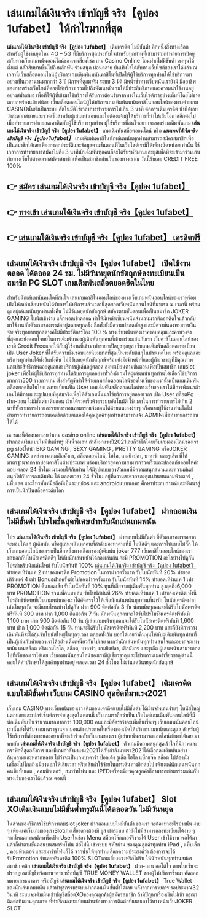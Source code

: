 # เล่นเกมได้เงินจริง เข้าบัญชี จริง【คูปอง 1ufabet】  ให้กำไรมากที่สุด

**เล่นเกมได้เงินจริง เข้าบัญชี จริง【คูปอง 1ufabet】** เติมเครดิต ไม่มีขั้นต่ำ  อีกหนึ่งสิ่งทางเลือกสำหรับผู้ใช้งานยุคใหม่ 4G – 5G ที่มีบริการสุดประทับใจสำหรับทุกท่านที่เข้ามาร่วมทำรายการเปิดยูสกับทางเว็บเกมพนันออนไลน์ของเราเสี่ยงโชค เกม Casino Online โอนฝากไม่มีขั้นต่ำ ลงทุนได้ตั้งแต่ หลักสิบบาทขึ้นไปถึงหลักพัน ร่วมสนุก ผ่อนคลาย บันเทิงใจได้กับทางเว็บไซต์ของเราได้แล้ว ณ เวลานี้เว็บสล็อตออนไลน์ผู้บริการเกมเดิมพันพนันคาสิโนที่เปิดให้ผู้ใช้บริการทุกท่านได้ใช้บริการมาอย่างเป็นเวลานานมากกว่า 3 ปี มีภาพที่ดูสมจริง ระบบ 3 มิติ
มิหนำซ้ำทางเว็บพนันเรายังมี มืออาชีพของการสร้างเว็บไซต์ที่คอยให้บริการ  รวมไปถึงพัฒนาตัวเกมให้มีประสิทธิภาพและความน่าใช้งานอยู่อย่างสม่ำเสมอ เพื่อที่ให้ผู้ที่เข้ามาใช้บริการได้รับการต้อนรับจากทางในเว็บไซต์เราอย่างเต็มที่โดยไม่ขาดตกบกพร่องแม้แต่น้อย เว็บสล็อตออนไลน์ผู้ให้บริการเกมเดิมพันพนันคาสิโนออนไลน์ของทางค่ายเกม CASINOนั้นยังเป็นระบบ อัตโนมัติใช้เวลาการทำรายการไม่เกิน 3 นาที ต่อการเติมเครดิต นับได้เลยว่าสะดวกสบายและรวดเร็วสำหรับผู้เล่นแน่นอนและไม่ต้องแจ้งผู้ให้บริการที่ทำให้เสียโอกาสอีกต่อไปเมื่อทำรายการฝากยอดเครดิตกับผู้ใช้บริการทุกท่าน
ผู้ใช้บริการที่สนใจอยากจะลองร่วมเดิมพันเกม **เล่นเกมได้เงินจริง เข้าบัญชี จริง【คูปอง 1ufabet】** เกมเดิมพันสล็อตออนไลน์ หรือ ***เล่นเกมได้เงินจริง เข้าบัญชี จริง【คูปอง 1ufabet】*** เกมเดิมพันคาสิโนนักเล่นพนันทุกท่านสามารถสมัครสมาชิกเพื่อเป็นสมาชิกได้เลยเพียงกรอกประวัติและข้อมูลตามขั้นตอนที่ในเว็บไซต์เรามีให้เพียงนิดหน่อยเท่านั้น ใช้เวลาการทำรายการสมัครไม่ถึง 3 นาทีนักเดิมพันทุกคนก็จะได้รับรหัสผ่านและยูสเพื่อที่จะเข้ามาร่วมเล่นกับทางเว็บไซต์ของเราสมัครสมาชิกเพื่อเป็นสมาชิกกับเว็บของทางเราณ วันนี้รับเลย CREDIT FREE 100%

## 👉 [สมัคร เล่นเกมได้เงินจริง เข้าบัญชี จริง【คูปอง 1ufabet】](https://archa888.com/)
## 👉 [ทางเข้า เล่นเกมได้เงินจริง เข้าบัญชี จริง【คูปอง 1ufabet】](https://archa888.com/)
## 👉 [เล่นเกมได้เงินจริง เข้าบัญชี จริง【คูปอง 1ufabet】 เครดิตฟรี](https://archa888.com/)

## เล่นเกมได้เงินจริง เข้าบัญชี จริง【คูปอง 1ufabet】 เปิดใช้งานตลอด ได้ตลอด 24 ชม. ไม่มีวันหยุดนักขัตฤกษ์ลงทะเบียนเป็นสมาชิก  PG SLOT เกมเดิมพันสล็อตยอดฮิตในไทย

สำหรับนักเล่นพนันคนใดที่สนใจ เล่นเกมคาสิโนออนไลน์ของทางเว็บเกมพนันออนไลน์ของเราพร้อมเปิดให้เหล่าเซียนพนันได้รับการให้บริการแล้วเวลานี้สุดยอดเว็บพนันออนไลน์ที่มาแรง ณ เวลานี้ พร้อมดูแลผู้เล่นพนันทุกท่านทั้งคืน ไม่มีวันหยุดนักขัตฤกษ์ สมัครตามขั้นตอนเพื่อเป็นสมาชิก JOKER GAMING โบนัสเข้าง่าย แจ็กพอตเข้าตลอด ทำให้มีเหล่าเซียนพนันจำนวนมากติดอกติดใจแล้วกลับมาใช้งานกับตัวเกมของเราต่ออยู่ตลอดทุกครั้ง อีกทั้งยังมีความปลอดภัยสูงและมีความั่นคงทางการเงินจ่ายจริงทุกบาททุกสตางค์ไม่มีประวัติการโกง 100 % ทางเว็บพนันของเราครอบคลุมและครบวงจรที่สุดและยังตอบโจทย์ในการเดิมพันของผู้เดิมพันทุกคนที่เข้ามาร่วมเล่นกับเรา
เว็บคาสิโนออนไลน์ของเรามี Credit Freeแจกให้กับผู้ใช้งานที่เข้ามาทำรายกเปิดยูสทุกยูส เว็บเกมเดิมพันสล็อตลงทะเบียนเปิด User Joker ที่ได้รับความชื่นชอบและนิยมมากที่สุดเป็นระดับต้นๆในประเทศไทย พร้อมดูแลและบริการทุกท่านได้ทั้งวันทั้งคืน ไม่มีวันหยุดนักขัตฤกษ์พร้อมยังมีเจ้าหน้าที่และผู้เชี่ยวชาญที่มีคุณภาพและประสิทธิภาพคอยดูแลและบริการผู้เล่นอยู่ตลอด ลงทะเบียนตามขั้นตอนเพื่อเป็นสมาชิก เกมslot joker เพื่อให้ผู้ใช้บริการทุกท่านได้รับการดูแลอย่างทั่วถึงมีเกมให้ผู้เล่นพนันทุกท่านได้เลือกใช้บริการมากกว่า500 รายการเกม
สิ่งสำคัญที่ทำให้ค่ายเกมสล็อตออนไลน์ของในเว็บของเรานั้นเป็นเกมเดิมพันสล็อตยอดฮิตในไทย ลงทะเบียนเปิด User  เกมเดิมพันสล็อตออนไลน์ทางเว็บของเราได้มีการพัฒนาตัวเกมให้มีภาพและรูปแบบที่ดูสมจริงเพื่อให้ตัวเกมนั้นน่าใช้บริการอยู่ตลอดเวลา เปิด User สล็อตPg ฝาก-ถอน ไม่มีขั้นต่ำ เติมถอน เงินได้รวดเร็วด้วยระบบอัตโนมัติ ใช้เวลาในการทำรายการไม่เกิน 2 นาทีทั้งรายการฝากและรายการถอนสามารถแจ้งถอนได้ด้วยตนเองง่ายๆ หรือหากผู้ใช้งานท่านใดไม่สามารถทำรายการถอนเคดริตด้วยตนเองได้คุณลูกค้าทุกท่านสามารถแจ้ง ADMINเพื่อทำรายการถอนให้ได้

ณ ขณะนี้ต้องบอกเลยว่าเกม casino online **เล่นเกมได้เงินจริง เข้าบัญชี จริง【คูปอง 1ufabet】** ฝากถอนเงินแบบไม่มีขั้นต่ำทรู มันนี่วอเลท กำลังมาแรงปี2021เลยก็ว่าได้โดยเว็บเกมออนไลน์ของเรา pg slotได้นำ BIG GAMING , SEXY GAMING , PRETTY GAMING หรือJOKER GAMING แหล่งรวมเกมเสือมังกร, สล็อตออนไลน์, ไฮโล, เกมยิงปลา, บาคาร่า และรูเล็ต ที่ได้มาตรฐานจากจากบ่อนคาสิโนต่างประเทศ พร้อมบริการสุดความสามารถรวดเร็วและปลอดภัยคอยให้คำตอบ ตลอด 24 ชั่วโมง มามอบให้กับท่าน ได้มีรูปแบบของตัวเกมที่มีความสนุกสนานและความมันส์สนุกไปกับการลงเดิมพัน ได้ ตลอดเวลา 24 ชั่วโมง อยู่ที่ความสะดวกของคุณผ่านบนคอมพิวเตอร์ , แท็บเลต และโทรศัพท์มือถือที่เป็นระบบios และ androidแบบพกพา ศึกษาประสบการณ์และพัฒนาสู่การเป็นนักปั่นสล็อตระดับโลก

## เล่นเกมได้เงินจริง เข้าบัญชี จริง【คูปอง 1ufabet】 ฝากถอนเงินไม่มีขั้นต่ำ โปรโมชั่นสุดพิเศษสำหรับนักเล่นเกมพนัน

โปร **เล่นเกมได้เงินจริง เข้าบัญชี จริง【คูปอง 1ufabet】** ฝากแบบไม่มีขั้นต่ำ ที่ตัวเกมของเราอยากจะมอบให้แก่  ผู้เดิมพัน หรือผู้เล่นพนันทุกคนที่กำลังมองหาค่ายที่มี โบนัสดีๆ และการให้แบบไม่กั๊ก ให้เว็บเกมออนไลน์ของเราเป็นอีกหนึ่งทางเลือกของผู้เดิมพัน joker 777 เว็บคาสิโนออนไลน์ของเรา ขอบอกกับโบนัสเครดิตดีๆ ให้กับนักเล่นพนันได้ลองเล่นกัน จะมี PROMOTION อะไรบ้างไปดูกัน
โปรสำหรับนักเล่นใหม่ รับโบนัสทันที 100% [เล่นเกมได้เงินจริง เข้าบัญชี จริง【คูปอง 1ufabet】](https://archa888.com/) ทำยอดเทิร์นแค่ 2 เท่าของเครดิต
 Promotion ในการฝากครั้งแรก รับโบนัสทันที 20% ทำยอดเทิร์นแค่ 4 เท่า
Bonusฝากครั้งต่อไปของฝากครั้งแรก รับโบนัสทันที 14% ทำยอดเทิร์นแค่ 1 เท่า
 PROMOTION คืนยอดเสีย รับโบนัสทันที 10% ทุนที่เสียจากผู้เดิมพันทุกท่าน สูงสุดถึง6,000 บาท
 PROMOTION ชวนเพื่อนมาเล่น รับโบนัสทันที 26% ทำยอดเทิร์นแค่ 1 เท่าของเครดิต
ทั้งนี้โปรสิทธิพิเศษที่เว็บเกมพนันของเราได้คัดสรรไว้ให้เพื่อนักเล่นพนันทุกท่านที่น่ารัก โบนัสเครดิตฝากเล่นในทุกวัน จะมีแบบไหนบ้างไปดูกัน
ฝาก 900 ติดต่อกัน 3 วัน นักพนันทุกคนจะได้รับโบนัสเครดิตฟรีทันที 300 บาท
ฝาก 1,000 ติดต่อกัน 7 วัน นักพนันทุกคนจะได้รับโปรโมชั่นเครดิตฟรีทันที 1,100 บาท
ฝาก 900 ติดต่อกัน 10 วัน ผู้เล่นเกมพนันทุกคนจะได้รับโบนัสเครดิตฟรีทันที 1,600 บาท
ฝาก 1,000 ติดต่อกัน 15 วัน ท่านจะได้รับโบนัสเครดิตฟรีทันที 2,200 บาท
และก็ยังมีการวางเดิมพันที่จะได้ลุ้นรับโบนัสใหญ่ในทุกๆเวลา ตลอดทั้งวัน บอกได้เลยว่าคืนทุนให้กับผู้เดิมพันทุกท่านที่เป็นผู้เล่นกับค่ายของเราได้อย่างเต็มเหนี่ยวกันไปเลย หากว่านักเล่นพนันทุกท่านสนใจและอยากจะแทงพนัน เกมสล็อต หรือเกมไฮโล, สล็อต, บาคาร่า, เกมยิงปลา, เสือมังกร และรูเล็ต ผู้เล่นพนันสามารถกดไปที่เว็บของเราได้เลย เว็บเกมพนันออนไลน์ของเรามีผู้เชี่ยวชาญและโปรแกรมเมอร์เชี่ยวชาญด้านนี้คอยให้คำปรึกษาให้ลูกค้าทุกท่านอยู่ ตลอดเวลา 24 ชั่วโมง ไม่เว้นแต่วันหยุดนักขัตฤกษ์

## เล่นเกมได้เงินจริง เข้าบัญชี จริง【คูปอง 1ufabet】 เติมเครดิตแบบไม่มีขั้นต่ำ  เว็บเกม CASINO สุดฮิตที่มาแรง2021

เว็บเกม CASINO ทางเว็บพนันของเรา เติมถอนเครดิตแบบไม่มีขั้นต่ำ ได้เงินจริงเล่นง่ายๆ โบนัสใหญ่แตกบ่อยและเปอร์เซ็นต์การจ่ายสูงสุดในตอนนี้ เว็บเกมเราถือว่าเป็น เว็บไซต์เกมเดิมพันออนไลน์ที่มีนักเดิมพันเป็นจำนวนมากมากกว่า 100,000 คนและมีอัตราว่าจะเพิ่มขึ้นเรื่อยๆ เว็บเกมพนันออนไลน์เรานั้นยังได้รับจากมาตราฐานจากบ่อนต่างประเทศในเรื่องของเปิดให้บริการเกมพนันและดูแล สำหรับผู้ใช้บริการที่ต้องการและอยากที่จะเข้าร่วมกับเว็บเกมของเรา ผู้เล่นพนันสามารถแอดไลน์เข้ามาได้เลย
	มาพบกับ **เล่นเกมได้เงินจริง เข้าบัญชี จริง【คูปอง 1ufabet】** ตัวเกมมีความสนุกสุดเร้าใจที่มีภาพและกราฟิกที่สุดอลังการ และมีเกมกำลังมาแรง2021ให้กับกำลังมาแรง2021ได้เลือกลงเดิมพันอย่างล้นหลามและหลากหลาย  ไม่ว่าจะเป็นเกมบาคาร่า ป๊อกเด้ง รูเล็ต ไฮโล แบ็กแจ๊ค สล็อต ไม่ต้องนั่งเครื่องไปไกลถึงเมืองนอกให้เสียเวลา หรือเสียค่าใช้จ่ายในการเดินทางอีกต่อไป เพียงแค่นักเล่นพนันทุกคนมีแท็บเลต , คอมพิวเตอร์ , สมาร์ทโฟน และ iPEDเครื่องเดียวคุณลูกค้าก็สามารถเข้ามาร่วมเล่นกับทางเว็บของเราได้แล้วณ ตอนนี้

## เล่นเกมได้เงินจริง เข้าบัญชี จริง【คูปอง 1ufabet】 Slot XOเติมเงินแบบไม่มีขั้นต่ำทรูมันนี่ได้ตลอดวัน ไม่มีวันหยุด

ในส่วนของวิธีการใช้บริการเกมslot joker ฝากถอนแบบไม่มีขั้นต่ำ ของเรา จะต้องทำอะไรบ้างนั้น ง่าย ๆ เพียงแค่เว็บเกมของเราSlotเกมเสี่ยงดวงต้องมี ยูส เข้าระบบ ถ้ายังไม่มีสามารถลงทะเบียนได้ง่าย ๆ จากโหมดการสมัครเพื่อเปิด Userในช่อง Menu สล็อตโจ๊กเกอร์จึงจะได้ User เข้าใช้งาน พอได้มาแล้วก็ทำตามขั้นตอนบนสมาร์ทโฟน ต่อไปนี้
เข้าระบบ รหัสผ่าน  ของคุณลูกค้าทุกท่าน iPad , แท็บเล็ต , คอมพิวเตอร์ และสมาร์ทโฟนก็ได้
จากนั้นให้ทุกท่านเลือกความประสงค์ว่า ต้องการจะได้รับPromotion รับเลยฟรีเครดิต 100% SLOTเกมเสี่ยงดวงหรือไม่รับ
ให้นักพนันทุกท่านสมัครสมาชิก คลิก **เล่นเกมได้เงินจริง เข้าบัญชี จริง【คูปอง 1ufabet】** ฝาก-ถอน ออโต้ไว ภาพในเว็บจะปรากฏเลขบัญชีพร้อมธนาคาร หรือบัญชี TRUE MONEY WALLET ของผู้ให้บริการขึ้นมา
คัดลอกหมายเลขธนาคาร หรือบัญชี **เล่นเกมได้เงินจริง เข้าบัญชี จริง【คูปอง 1ufabet】** True Wallet ของนักเล่นเกมพนัน แล้วทำธุรกรรมระบบฝากถอนเงินขั้นต่ำได้เลย
หลังจากทำรายการ รอประมาณ32 วินาที ระบบจะเติมเงินเข้าบัญชีสล็อตXOของคุณลูกค้าผู้สมัครสมาชิก
ถ้ามีปัญหาเรื่องเงินไม่เข้า กรุณาติดต่อทีมงานคุณภาพ ที่ทำเรื่องลงทะเบียนผ่านช่องทางการติดต่อที่แนบเอาไว้ทางหน้าเว็บJOKER SLOT


